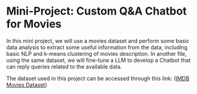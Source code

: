 # Mini-Project: Custom Q&A Chatbot for Movies

In this mini project, we will use a movies dataset and perform some basic data analysis to extract some useful information from the data, including basic NLP and k-means clustering of movies description.
In another file, using the same dataset, we will fine-tune a LLM to develop a Chatbot that can reply queries related to the available data. 

The dataset used in this project can be accessed through this link: ([IMDB Movies Dataset](https://www.kaggle.com/datasets/harshitshankhdhar/imdb-dataset-of-top-1000-movies-and-tv-shows/data))
